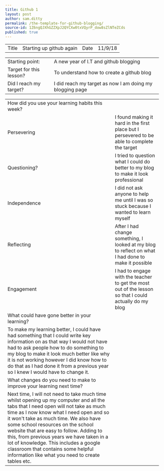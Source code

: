 ```yaml
---
title: Github 1
layout: post
author: sam.ditty
permalink: /the-template-for-github-blogging/
source-id: 1Z6ngQJXhGZZXpJ2QYCXw0txVQyrP_dow8sZlNTeZCds
published: true
---
```

<table>
  <tr>
    <td>Title</td>
    <td>Starting up github again</td>
    <td>Date</td>
    <td>11/9/18</td>
  </tr>
</table>


<table>
  <tr>
    <td>Starting point:</td>
    <td>A new year of I.T and github blogging</td>
  </tr>
  <tr>
    <td>Target for this lesson?</td>
    <td>To understand how to create a github blog</td>
  </tr>
  <tr>
    <td>Did I reach my target? </td>
    <td>I did reach my target as now I am doing my blogging page</td>
  </tr>
</table>


<table>
  <tr>
    <td>How did you use your learning habits this week?</td>
    <td></td>
  </tr>
  <tr>
    <td>Persevering</td>
    <td>I found making it hard in the first place but I persevered to be able to complete the target</td>
  </tr>
  <tr>
    <td>Questioning?</td>
    <td>I tried to question what I could do better to my blog to make it look professional</td>
  </tr>
  <tr>
    <td>Independence</td>
    <td>I did not ask anyone to help me until I was so stuck because I wanted to learn myself</td>
  </tr>
  <tr>
    <td>Reflecting</td>
    <td>After I had change something, I looked at my blog to reflect on what I had done to make it possible </td>
  </tr>
  <tr>
    <td>Engagement</td>
    <td>I had to engage with the teacher to get the most out of the lesson so that I could actually do my blog</td>
  </tr>
  <tr>
    <td>What could have gone better in your learning?</td>
    <td></td>
  </tr>
  <tr>
    <td>To make my learning better, I could have had something that I could write key information on as that way I would not have had to ask people how to do something to my blog to make it look much better like why it is not working however I did know how to do that as I had done it from a previous year so I knew I would have to change it.</td>
    <td></td>
  </tr>
  <tr>
    <td>What changes do you need to make to improve your learning next time?</td>
    <td></td>
  </tr>
  <tr>
    <td>Next time, I will not need to take much time whilst opening up my computer and all the tabs that I need open will  not take as much time as I now know what I need open and so it won't take as much time. We also have some school resources on the school website that are easy to follow. Adding to this, from previous years we have taken in a lot of knowledge. This includes a google classroom that contains some helpful information like what you need to create tables etc. </td>
    <td></td>
  </tr>
</table>



